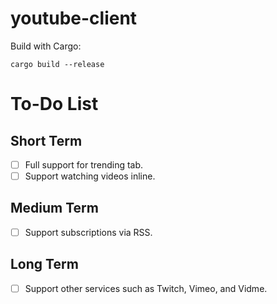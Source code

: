 # youtube-client

Build with Cargo:
```
cargo build --release
```

# To-Do List

## Short Term

- [ ] Full support for trending tab. 
- [ ] Support watching videos inline.

## Medium Term

- [ ] Support subscriptions via RSS.

## Long Term

- [ ] Support other services such as Twitch, Vimeo, and Vidme.

